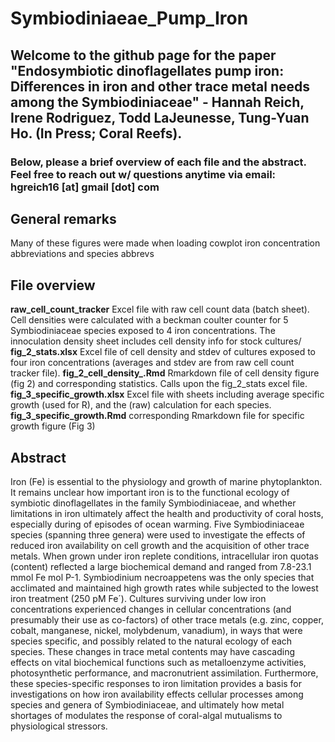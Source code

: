# Symbiodiniaeae_Pump_Iron

## Welcome to the github page for the paper "Endosymbiotic dinoflagellates pump iron: Differences in iron and other trace metal needs among the Symbiodiniaceae" - Hannah Reich, Irene Rodriguez, Todd LaJeunesse, Tung-Yuan Ho. (In Press; Coral Reefs). 

### Below, please a brief overview of each file and the abstract. Feel free to reach out w/ questions anytime via email: hgreich16 [at] gmail [dot] com

## General remarks
Many of these figures were made when loading cowplot 
iron concentration abbreviations and species abbrevs

## File overview
**raw_cell_count_tracker** Excel file with raw cell count data (batch sheet). Cell densities were calculated with a beckman coulter counter for 5 Symbiodiniaceae species exposed to 4 iron concentrations. The innoculation density sheet includes cell density info for stock cultures/ 
**fig_2_stats.xlsx** Excel file of cell density and stdev of cultures exposed to four iron concentrations (averages and stdev are from raw cell count tracker file).
**fig_2_cell_density_.Rmd** Rmarkdown file of cell density figure (fig 2) and corresponding statistics. Calls upon the fig_2_stats excel file. 
**fig_3_specific_growth.xlsx** Excel file with sheets including average specific growth (used for R), and the (raw) calculation for each species. 
**fig_3_specific_growth.Rmd** corresponding Rmarkdown file for specific growth figure (Fig 3)

## Abstract
Iron (Fe) is essential to the physiology and growth of marine phytoplankton. It remains
unclear how important iron is to the functional ecology of symbiotic dinoflagellates in
the family Symbiodiniaceae, and whether limitations in iron ultimately affect the health
and productivity of coral hosts, especially during of episodes of ocean warming. Five
Symbiodiniaceae species (spanning three genera) were used to investigate the effects
of reduced iron availability on cell growth and the acquisition of other trace metals.
When grown under iron replete conditions, intracellular iron quotas (content) reflected
a large biochemical demand and ranged from 7.8-23.1 mmol Fe mol P-1.
Symbiodinium necroappetens was the only species that acclimated and maintained
high growth rates while subjected to the lowest iron treatment (250 pM Fe´). Cultures
surviving under low iron concentrations experienced changes in cellular concentrations
(and presumably their use as co-factors) of other trace metals (e.g. zinc, copper,
cobalt, manganese, nickel, molybdenum, vanadium), in ways that were species
specific, and possibly related to the natural ecology of each species. These changes in
trace metal contents may have cascading effects on vital biochemical functions such
as metalloenzyme activities, photosynthetic performance, and macronutrient
assimilation. Furthermore, these species-specific responses to iron limitation provides
a basis for investigations on how iron availability effects cellular processes among
species and genera of Symbiodiniaceae, and ultimately how metal shortages of
modulates the response of coral-algal mutualisms to physiological stressors.
